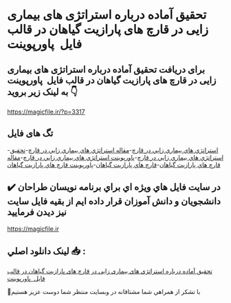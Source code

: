 # تحقیق آماده درباره استراتژی های بیماری زایی در قارچ های پارازیت گیاهان در قالب فایل  پاورپوینت

## برای دریافت تحقیق آماده درباره استراتژی های بیماری زایی در قارچ های پارازیت گیاهان در قالب فایل  پاورپوینت به لینک زیر بروید 👇

https://magicfile.ir/?p=3317

## تگ های فایل

-[استراتژي هاي بيماري زايي در قارچ](https://magicfile.ir/product/%d8%a7%d8%b3%d8%aa%d8%b1%d8%a7%d8%aa%da%98%d9%8a-%d9%87%d8%a7%d9%8a-%d8%a8%d9%8a%d9%85%d8%a7%d8%b1%d9%8a-%d8%b2%d8%a7%d9%8a%d9%8a-%d8%af%d8%b1-%d9%82%d8%a7%d8%b1%da%86-%d9%87%d8%a7%d9%8a-%d9%be%d8%a7%d8%b1%d8%a7%d8%b2%d9%8a%d8%aa-%da%af%d9%8a%d8%a7%d9%87%d8%a7%d9%86-%d9%be%d8%a7%d9%88%d8%b1%d9%be%d9%88%d9%8a%d9%86%d8%aa/)-[مقاله استراتژي هاي بيماري زايي در قارچ](https://magicfile.ir/product/%d8%a7%d8%b3%d8%aa%d8%b1%d8%a7%d8%aa%da%98%d9%8a-%d9%87%d8%a7%d9%8a-%d8%a8%d9%8a%d9%85%d8%a7%d8%b1%d9%8a-%d8%b2%d8%a7%d9%8a%d9%8a-%d8%af%d8%b1-%d9%82%d8%a7%d8%b1%da%86-%d9%87%d8%a7%d9%8a-%d9%be%d8%a7%d8%b1%d8%a7%d8%b2%d9%8a%d8%aa-%da%af%d9%8a%d8%a7%d9%87%d8%a7%d9%86-%d9%be%d8%a7%d9%88%d8%b1%d9%be%d9%88%d9%8a%d9%86%d8%aa/)-[تحقیق استراتژي هاي بيماري زايي در قارچ](https://magicfile.ir/product/%d8%a7%d8%b3%d8%aa%d8%b1%d8%a7%d8%aa%da%98%d9%8a-%d9%87%d8%a7%d9%8a-%d8%a8%d9%8a%d9%85%d8%a7%d8%b1%d9%8a-%d8%b2%d8%a7%d9%8a%d9%8a-%d8%af%d8%b1-%d9%82%d8%a7%d8%b1%da%86-%d9%87%d8%a7%d9%8a-%d9%be%d8%a7%d8%b1%d8%a7%d8%b2%d9%8a%d8%aa-%da%af%d9%8a%d8%a7%d9%87%d8%a7%d9%86-%d9%be%d8%a7%d9%88%d8%b1%d9%be%d9%88%d9%8a%d9%86%d8%aa/)-[پاورپوینت استراتژي هاي بيماري زايي در قارچ](https://magicfile.ir/product/%d8%a7%d8%b3%d8%aa%d8%b1%d8%a7%d8%aa%da%98%d9%8a-%d9%87%d8%a7%d9%8a-%d8%a8%d9%8a%d9%85%d8%a7%d8%b1%d9%8a-%d8%b2%d8%a7%d9%8a%d9%8a-%d8%af%d8%b1-%d9%82%d8%a7%d8%b1%da%86-%d9%87%d8%a7%d9%8a-%d9%be%d8%a7%d8%b1%d8%a7%d8%b2%d9%8a%d8%aa-%da%af%d9%8a%d8%a7%d9%87%d8%a7%d9%86-%d9%be%d8%a7%d9%88%d8%b1%d9%be%d9%88%d9%8a%d9%86%d8%aa/)-[مقاله قارچ هاي پارازيت گياهان](https://magicfile.ir/product/%d8%a7%d8%b3%d8%aa%d8%b1%d8%a7%d8%aa%da%98%d9%8a-%d9%87%d8%a7%d9%8a-%d8%a8%d9%8a%d9%85%d8%a7%d8%b1%d9%8a-%d8%b2%d8%a7%d9%8a%d9%8a-%d8%af%d8%b1-%d9%82%d8%a7%d8%b1%da%86-%d9%87%d8%a7%d9%8a-%d9%be%d8%a7%d8%b1%d8%a7%d8%b2%d9%8a%d8%aa-%da%af%d9%8a%d8%a7%d9%87%d8%a7%d9%86-%d9%be%d8%a7%d9%88%d8%b1%d9%be%d9%88%d9%8a%d9%86%d8%aa/)-[قارچ هاي پارازيت گياهان](https://magicfile.ir/product/%d8%a7%d8%b3%d8%aa%d8%b1%d8%a7%d8%aa%da%98%d9%8a-%d9%87%d8%a7%d9%8a-%d8%a8%d9%8a%d9%85%d8%a7%d8%b1%d9%8a-%d8%b2%d8%a7%d9%8a%d9%8a-%d8%af%d8%b1-%d9%82%d8%a7%d8%b1%da%86-%d9%87%d8%a7%d9%8a-%d9%be%d8%a7%d8%b1%d8%a7%d8%b2%d9%8a%d8%aa-%da%af%d9%8a%d8%a7%d9%87%d8%a7%d9%86-%d9%be%d8%a7%d9%88%d8%b1%d9%be%d9%88%d9%8a%d9%86%d8%aa/)-[پاورپوینت قارچ هاي پارازيت گياهان](https://magicfile.ir/product/%d8%a7%d8%b3%d8%aa%d8%b1%d8%a7%d8%aa%da%98%d9%8a-%d9%87%d8%a7%d9%8a-%d8%a8%d9%8a%d9%85%d8%a7%d8%b1%d9%8a-%d8%b2%d8%a7%d9%8a%d9%8a-%d8%af%d8%b1-%d9%82%d8%a7%d8%b1%da%86-%d9%87%d8%a7%d9%8a-%d9%be%d8%a7%d8%b1%d8%a7%d8%b2%d9%8a%d8%aa-%da%af%d9%8a%d8%a7%d9%87%d8%a7%d9%86-%d9%be%d8%a7%d9%88%d8%b1%d9%be%d9%88%d9%8a%d9%86%d8%aa/)

## ✔️ در سايت فايل هاي ويژه اي براي برنامه نويسان طراحان دانشجويان و دانش آموزان قرار داده ايم از بقيه فايل سايت نيز ديدن فرماييد

https://magicfile.ir


## لينک دانلود اصلي 📥 :

[تحقیق آماده درباره استراتژی های بیماری زایی در قارچ های پارازیت گیاهان در قالب فایل  پاورپوینت](https://magicfile.ir/product/%d8%a7%d8%b3%d8%aa%d8%b1%d8%a7%d8%aa%da%98%d9%8a-%d9%87%d8%a7%d9%8a-%d8%a8%d9%8a%d9%85%d8%a7%d8%b1%d9%8a-%d8%b2%d8%a7%d9%8a%d9%8a-%d8%af%d8%b1-%d9%82%d8%a7%d8%b1%da%86-%d9%87%d8%a7%d9%8a-%d9%be%d8%a7%d8%b1%d8%a7%d8%b2%d9%8a%d8%aa-%da%af%d9%8a%d8%a7%d9%87%d8%a7%d9%86-%d9%be%d8%a7%d9%88%d8%b1%d9%be%d9%88%d9%8a%d9%86%d8%aa/) 


🙏با تشکر از همراهي شما مشتاقانه در وبسایت منتظر شما دوست عزیز هستیم

